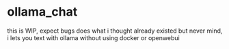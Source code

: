# ollama_chat
this is WIP, expect bugs
does what i thought already existed but never mind, i lets you text with ollama without using docker or openwebui
